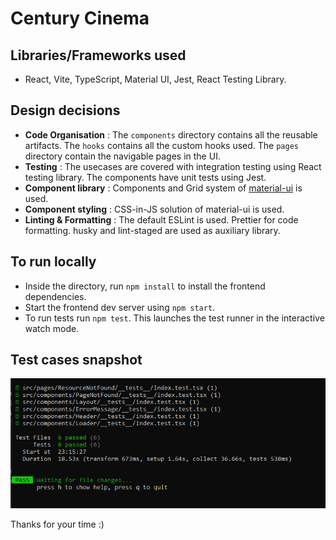 # Century Cinema

## Libraries/Frameworks used

-  React, Vite, TypeScript, Material UI, Jest, React Testing Library.

## Design decisions

-  **Code Organisation** : The `components` directory contains all the reusable artifacts. The `hooks` contains all the custom hooks used. The `pages` directory contain the navigable pages in the UI.
-  **Testing** : The usecases are covered with integration testing using React testing library. The components have unit tests using Jest.
-  **Component library** : Components and Grid system of [material-ui](https://material-ui.com/) is used.
-  **Component styling** : CSS-in-JS solution of material-ui is used.
-  **Linting & Formatting** : The default ESLint is used. Prettier for code formatting. husky and lint-staged are used as auxiliary library.

## To run locally

-  Inside the directory, run `npm install` to install the frontend dependencies.
-  Start the frontend dev server using `npm start`.
-  To run tests run `npm test`. This launches the test runner in the interactive watch mode.

## Test cases snapshot

![Snapshot of testcases](/docs/testcases.PNG)

Thanks for your time :)
